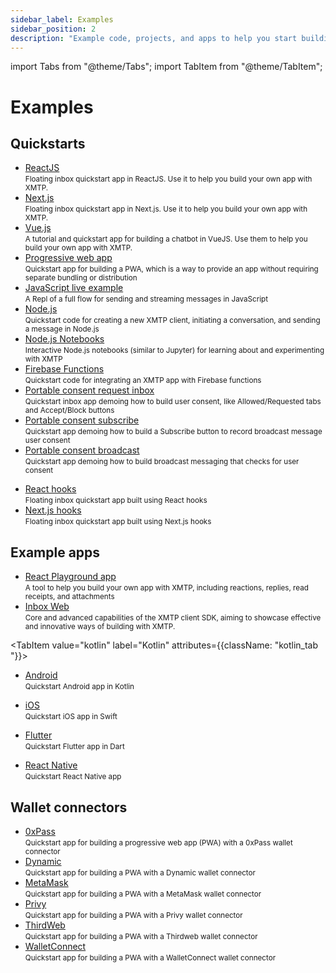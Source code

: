 ```yaml
---
sidebar_label: Examples
sidebar_position: 2
description: "Example code, projects, and apps to help you start building apps with XMTP"
---
```


import Tabs from "@theme/Tabs";
import TabItem from "@theme/TabItem";

# Examples

## Quickstarts

<Tabs groupId="quickstarts-tabs" >
<TabItem value="js" label="JavaScript"  attributes={{className: "js_tab "}}>

<div className="quickstarts-tabs">

<ul>
  <li><a href="https://github.com/fabriguespe/xmtp-quickstart-reactjs" class="plausible-event-name=Quickstart">ReactJS</a><br/><small>Floating inbox quickstart app in ReactJS. Use it to help you build your own app with XMTP.</small></li>
  <li><a href="https://github.com/fabriguespe/xmtp-quickstart-reactjs-next" class="plausible-event-name=Quickstart">Next.js</a><br/><small>Floating inbox quickstart app in Next.js. Use it to help you build your own app with XMTP.</small></li>  
  <li><a href="https://github.com/fabriguespe/xmtp-quickstart-vuejs" class="plausible-event-name=Quickstart">Vue.js</a><br/><small>A tutorial and quickstart app for building a chatbot in VueJS. Use them to help you build your own app with XMTP.</small></li>
  <li><a href="https://github.com/fabriguespe/xmtp-quickstart-pwa" class="plausible-event-name=Quickstart">Progressive web app</a><br/><small>Quickstart app for building a PWA, which is a way to provide an app without requiring separate bundling or distribution</small></li>
  <li><a href="https://replit.com/@FabrizioGuespe/XMTP-Developer-Quickstart?v=1#index.ts" class="plausible-event-name=Replit">JavaScript live example</a><br/><small>A Repl of a full flow for sending and streaming messages in JavaScript</small></li>
  <li><a href="https://github.com/fabriguespe/xmtp-quickstart-node" class="plausible-event-name=Quickstart">Node.js</a><br/><small>Quickstart code for creating a new XMTP client, initiating a conversation, and sending a message in Node.js</small></li>
  <li><a href="https://github.com/fabriguespe/xmtp-nodebookons" class="plausible-event-name=Quickstart">Node.js Notebooks</a><br/><small>Interactive Node.js notebooks (similar to Jupyter) for learning about and experimenting with XMTP</small></li>
  <li><a href="https://github.com/fabriguespe/xmtp-firebase-functions" class="plausible-event-name=Quickstart">Firebase Functions</a><br/><small>Quickstart code for integrating an XMTP app with Firebase functions</small></li>
  <li><a href="https://github.com/fabriguespe/xmtp-ppp-request-inbox" class="plausible-event-name=Quickstart">Portable consent request inbox</a><br/><small>Quickstart inbox app demoing how to build user consent, like Allowed/Requested tabs and Accept/Block buttons</small></li>
  <li><a href="https://github.com/fabriguespe/xmtp-ppp-subscribe" class="plausible-event-name=Quickstart">Portable consent subscribe</a><br/><small>Quickstart app demoing how to build a Subscribe button to record broadcast message user consent</small></li>
  <li><a href="https://github.com/fabriguespe/xmtp-ppp-broadcast" class="plausible-event-name=Quickstart">Portable consent broadcast</a><br/><small>Quickstart app demoing how to build broadcast messaging that checks for user consent</small></li>
</ul>

</div>

</TabItem>
<TabItem value="react" label="React"  attributes={{className: "react_tab "}}>

<div className="quickstarts-tabs">

<ul>
  <li><a href="https://github.com/fabriguespe/xmtp-quickstart-hooks" class="plausible-event-name=Quickstart">React hooks</a><br/><small>Floating inbox quickstart app built using React hooks</small></li>
  <li><a href="https://github.com/fabriguespe/xmtp-quickstart-hooks-next" class="plausible-event-name=Quickstart">Next.js hooks</a><br/><small>Floating inbox quickstart app built using Next.js hooks</small></li>
</ul>

</div>

</TabItem>
</Tabs>

## Example apps

<Tabs>
<TabItem value="react" label="React" attributes={{className: "react_tab "}}>

<div className="quickstarts-tabs">

<ul>
  <li><a href="https://github.com/xmtp/xmtp-react-playground/" class="plausible-event-name=Example">React Playground app</a><br/><small>A tool to help you build your own app with XMTP, including reactions, replies, read receipts, and attachments</small></li>
  <li><a href="https://github.com/xmtp/xmtp-react-playground/" class="plausible-event-name=Example">Inbox Web</a><br/><small>Core and advanced capabilities of the XMTP client SDK, aiming to showcase effective and innovative ways of building with XMTP.</small></li>
</ul>
</div>

</TabItem>

<TabItem value="kotlin" label="Kotlin" attributes={{className: "kotlin_tab "}}>

<div className="quickstarts-tabs">

<ul>
  <li><a href="https://github.com/xmtp/xmtp-android" class="plausible-event-name=Quickstart">Android</a><br/><small>Quickstart Android app in Kotlin</small></li>
</ul>

</div>

</TabItem>
<TabItem value="swift" label="Swift" attributes={{className: "swift_tab "}}>

<div className="quickstarts-tabs">

<ul>
  <li><a href="https://github.com/xmtp/xmtp-ios" class="plausible-event-name=Quickstart">iOS</a><br/><small>Quickstart iOS app in Swift</small></li>
</ul>

</div>

</TabItem>
<TabItem value="dart" label="Dart"  attributes={{className: "dart_tab "}}>

<div className="quickstarts-tabs">

<ul>
  <li><a href="https://github.com/xmtp/xmtp-flutter" class="plausible-event-name=Quickstart">Flutter</a><br/><small>Quickstart Flutter app in Dart</small></li>
</ul>

</div>

</TabItem>
<TabItem value="rn" label="React Native"  attributes={{className: "rn_tab "}}>

<div className="quickstarts-tabs">

<ul>
  <li><a href="https://github.com/xmtp/xmtp-react-native" class="plausible-event-name=Quickstart">React Native</a><br/><small>Quickstart React Native app</small></li>
</ul>

</div>

</TabItem>
</Tabs>

## Wallet connectors

<Tabs>
<TabItem value="wallet" label="Wallet connectors" attributes={{className: "wallet_tab "}}>

<div className="quickstarts-tabs">

<ul>
  <li><a href="https://github.com/fabriguespe/xmtp-quickstart-pwa-0xpass" class="plausible-event-name=Quickstart">0xPass</a><br/><small>Quickstart app for building a progressive web app (PWA) with a 0xPass wallet connector</small></li>
  <li><a href="https://github.com/fabriguespe/xmtp-quickstart-pwa-dynamic" class="plausible-event-name=Quickstart">Dynamic</a><br/><small>Quickstart app for building a PWA with a Dynamic wallet connector</small></li>
  <li><a href="https://github.com/fabriguespe/xmtp-quickstart-pwa-metamask" class="plausible-event-name=Quickstart">MetaMask</a><br/><small>Quickstart app for building a PWA with a MetaMask wallet connector</small></li>
  <li><a href="https://github.com/fabriguespe/xmtp-quickstart-pwa-privy" class="plausible-event-name=Quickstart">Privy</a><br/><small>Quickstart app for building a PWA with a Privy wallet connector</small></li>
  <li><a href="https://github.com/fabriguespe/xmtp-quickstart-pwa-thirdweb" class="plausible-event-name=Quickstart">ThirdWeb</a><br/><small>Quickstart app for building a PWA with a Thirdweb wallet connector</small></li>
  <li><a href="https://github.com/fabriguespe/xmtp-quickstart-pwa-walletconnect" class="plausible-event-name=Quickstart">WalletConnect</a><br/><small>Quickstart app for building a PWA with a WalletConnect wallet connector</small></li>
</ul>

</div>

</TabItem>
</Tabs>
